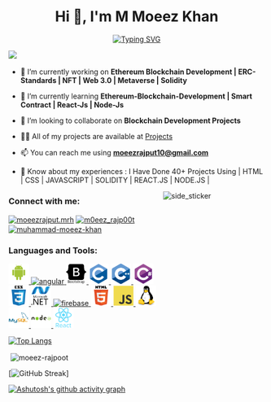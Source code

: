<h1 align="center">Hi 👋, I'm M Moeez Khan</h1>
<p align="center" dir="auto">
<a href="https://git.io/typing-svg"><img src="https://readme-typing-svg.herokuapp.com?font=monospace&color=2BF736&center=true&vCenter=true&width=600&lines=Welcome+to+My+Profile.+;A+Passionate+Blockchain+Developer+And;A+Cyber+Security+Enthusiast." alt="Typing SVG" /></a>
</p>

![](https://komarev.com/ghpvc/?username=Moeez-Rajpoot&color=blue)

- 🔭 I’m currently working on **Ethereum Blockchain Development | ERC-Standards | NFT | Web 3.0 | Metaverse | Solidity**

- 🌱 I’m currently learning **Ethereum-Blockchain-Development | Smart Contract | React-Js | Node-Js**

- 👯 I’m looking to collaborate on **Blockchain Development Projects**

- 👨‍💻 All of my projects are available at [Projects](https://github.com/Moeez-Rajpoot?tab=repositories)

- 📫 You can reach me using **moeezrajput10@gmail.com**

- 📄 Know about my experiences : I Have Done 40+ Projects Using | HTML | CSS | JAVASCRIPT | SOLIDITY | REACT.JS | NODE.JS |

<img align="right" width="200px" height="200px" alt="side_sticker" src="https://camo.githubusercontent.com/ffbf71edb9eb65671926a8cc42a5a740bf5b799a9b93699a3a0de76e1793a80b/68747470733a2f2f6d656469612e67697068792e636f6d2f6d656469612f54456e586b637348725034596564436868412f67697068792e676966" data-canonical-src="https://media.giphy.com/media/TEnXkcsHrP4YedChhA/giphy.gif" style="max-width: 100%;">
<h3 align="left">Connect with me:</h3>
<p align="left">
<a href="https://fb.com/moeezrajput.mrh" target="blank"><img align="center" src="https://raw.githubusercontent.com/rahuldkjain/github-profile-readme-generator/master/src/images/icons/Social/facebook.svg" alt="moeezrajput.mrh" height="30" width="40" /></a>
<a href="https://instagram.com/m0eez_rajp00t" target="blank"><img align="center" src="https://raw.githubusercontent.com/rahuldkjain/github-profile-readme-generator/master/src/images/icons/Social/instagram.svg" alt="m0eez_rajp00t" height="30" width="40" /></a>
<a href="https://linkedin.com/in/muhammad-moeez-khan-068788235" target="blank"><img align="center" src="https://raw.githubusercontent.com/rahuldkjain/github-profile-readme-generator/master/src/images/icons/Social/linked-in-alt.svg" alt="muhammad-moeez-khan" height="30" width="40" /></a>
</p>
<h3 align="left">Languages and Tools:</h3>
<p align="left"> <a href="https://developer.android.com" target="_blank" rel="noreferrer"> <img src="https://raw.githubusercontent.com/devicons/devicon/master/icons/android/android-original-wordmark.svg" alt="android" width="40" height="40"/> </a> <a href="https://angular.io" target="_blank" rel="noreferrer"> <img src="https://angular.io/assets/images/logos/angular/angular.svg" alt="angular" width="40" height="40"/> </a> <a href="https://getbootstrap.com" target="_blank" rel="noreferrer"> <img src="https://raw.githubusercontent.com/devicons/devicon/master/icons/bootstrap/bootstrap-plain-wordmark.svg" alt="bootstrap" width="40" height="40"/> </a> <a href="https://www.cprogramming.com/" target="_blank" rel="noreferrer"> <img src="https://raw.githubusercontent.com/devicons/devicon/master/icons/c/c-original.svg" alt="c" width="40" height="40"/> </a> <a href="https://www.w3schools.com/cpp/" target="_blank" rel="noreferrer"> <img src="https://raw.githubusercontent.com/devicons/devicon/master/icons/cplusplus/cplusplus-original.svg" alt="cplusplus" width="40" height="40"/> </a> <a href="https://www.w3schools.com/cs/" target="_blank" rel="noreferrer"> <img src="https://raw.githubusercontent.com/devicons/devicon/master/icons/csharp/csharp-original.svg" alt="csharp" width="40" height="40"/> </a> <a href="https://www.w3schools.com/css/" target="_blank" rel="noreferrer"> <img src="https://raw.githubusercontent.com/devicons/devicon/master/icons/css3/css3-original-wordmark.svg" alt="css3" width="40" height="40"/> </a> <a href="https://dotnet.microsoft.com/" target="_blank" rel="noreferrer"> <img src="https://raw.githubusercontent.com/devicons/devicon/master/icons/dot-net/dot-net-original-wordmark.svg" alt="dotnet" width="40" height="40"/> </a> <a href="https://firebase.google.com/" target="_blank" rel="noreferrer"> <img src="https://www.vectorlogo.zone/logos/firebase/firebase-icon.svg" alt="firebase" width="40" height="40"/> </a> <a href="https://www.w3.org/html/" target="_blank" rel="noreferrer"> <img src="https://raw.githubusercontent.com/devicons/devicon/master/icons/html5/html5-original-wordmark.svg" alt="html5" width="40" height="40"/> </a> <a href="https://developer.mozilla.org/en-US/docs/Web/JavaScript" target="_blank" rel="noreferrer"> <img src="https://raw.githubusercontent.com/devicons/devicon/master/icons/javascript/javascript-original.svg" alt="javascript" width="40" height="40"/> </a> <a href="https://www.linux.org/" target="_blank" rel="noreferrer"> <img src="https://raw.githubusercontent.com/devicons/devicon/master/icons/linux/linux-original.svg" alt="linux" width="40" height="40"/> </a> <a href="https://www.mysql.com/" target="_blank" rel="noreferrer"> <img src="https://raw.githubusercontent.com/devicons/devicon/master/icons/mysql/mysql-original-wordmark.svg" alt="mysql" width="40" height="40"/> </a> <a href="https://nodejs.org" target="_blank" rel="noreferrer"> <img src="https://raw.githubusercontent.com/devicons/devicon/master/icons/nodejs/nodejs-original-wordmark.svg" alt="nodejs" width="40" height="40"/> </a> <a href="https://reactjs.org/" target="_blank" rel="noreferrer"> <img src="https://raw.githubusercontent.com/devicons/devicon/master/icons/react/react-original-wordmark.svg" alt="react" width="40" height="40"/> </a> </p>

[![Top Langs](https://github-readme-stats.vercel.app/api/top-langs/?username=Moeez-Rajpoot&show_icons=true&count_private=true&theme=react&hide_border=true&bg_color=0D1117)](https://github.com/anuraghazra/github-readme-stats)

<p>&nbsp;<img align="center" src="https://github-readme-stats.vercel.app/api?username=Moeez-Rajpoot&show_icons=true&count_private=true&theme=react&hide_border=true&bg_color=0D1117" alt="moeez-rajpoot" /></p>

[![GitHub Streak](https://streak-stats.demolab.com/?user=Moeez-Rajpoot&theme=black-ice&hide_border=true&background=0d1117)]

[![Ashutosh's github activity graph](https://github-readme-activity-graph.vercel.app/graph?username=Moeez-Rajpoot&theme=react-dark)](https://github.com/ashutosh00710/github-readme-activity-graph)

